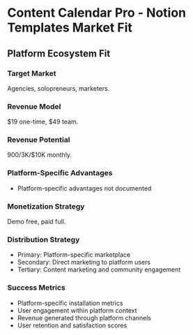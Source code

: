 # Content Calendar Pro - Notion Templates Market Fit

## Platform Ecosystem Fit

### Target Market
Agencies, solopreneurs, marketers.

### Revenue Model
$19 one-time, $49 team.

### Revenue Potential
$900/$3K/$10K monthly.

### Platform-Specific Advantages
- Platform-specific advantages not documented

### Monetization Strategy
Demo free, paid full.

### Distribution Strategy
- Primary: Platform-specific marketplace
- Secondary: Direct marketing to platform users
- Tertiary: Content marketing and community engagement

### Success Metrics
- Platform-specific installation metrics
- User engagement within platform context
- Revenue generated through platform channels
- User retention and satisfaction scores
